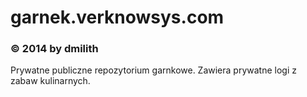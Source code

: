 
# garnek.verknowsys.com
### © 2014 by dmilith

Prywatne publiczne repozytorium garnkowe. Zawiera prywatne logi z zabaw kulinarnych.
